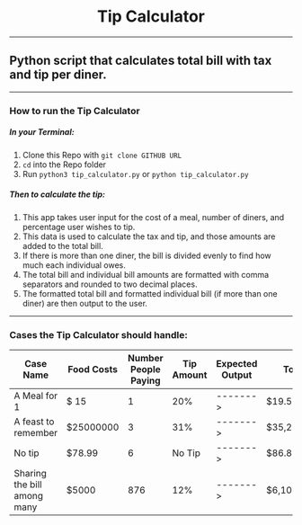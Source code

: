 # <div align="center">Tip Calculator</div>
---
## Python script that calculates total bill with tax and tip per diner.
---

### How to run the Tip Calculator

##### In your Terminal:

1. Clone this Repo with `git clone GITHUB URL`
2. `cd` into the Repo folder
3. Run `python3 tip_calculator.py` or `python tip_calculator.py`

##### Then to calculate the tip:
1. This app takes user input for the cost of a meal, number of diners, and percentage user wishes to tip.
2. This data is used to calculate the tax and tip, and those amounts are added to the total bill.
3. If there is more than one diner, the bill is divided evenly to find how much each individual owes.
4. The total bill and individual bill amounts are formatted with comma separators and rounded to two decimal places.
5. The formatted total bill and formatted individual bill (if more than one diner) are then output to the user.

---

### Cases the Tip Calculator should handle:

| Case Name                   | Food Costs | Number People Paying | Tip Amount | Expected Output | Total Bill     | Each Person Pays |
| --------------------------- | ---------- | -------------------- | ---------- | --------------- | -------------- | ---------------- |
| A Meal for 1                | $ 15       | 1                    | 20%        | ------->        | $19.50         | $19.50           |
| A feast to remember         | $25000000  | 3                    | 31%        | ------->        | $35,250,000.00 | $11,750,000.00   |
| No tip                      | $78.99     | 6                    | No Tip     | ------->        | $86.89         | $14.48           |
| Sharing the bill among many | $5000      | 876                  | 12%        | ------->        | $6,100.00      | $6.96            |
